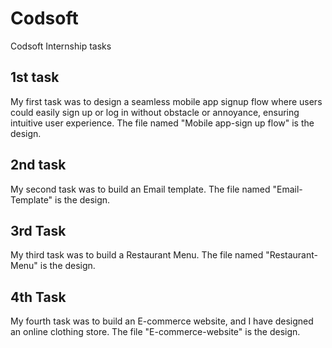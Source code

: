 # Codsoft
Codsoft Internship tasks

## 1st task

My first task was to design a seamless mobile app signup flow where users could easily sign up or log in without obstacle or annoyance, ensuring intuitive user experience. The file named "Mobile app-sign up flow" is the design.

## 2nd task

My second task was to build an Email template. The file named "Email-Template" is the design.

## 3rd Task

My third task was to build a Restaurant Menu. The file named "Restaurant-Menu" is the design.

## 4th Task

My fourth task was to build an E-commerce website, and I have designed an online clothing store. The file "E-commerce-website" is the design.
